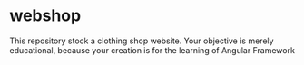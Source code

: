 # webshop
This repository stock a clothing shop website. Your objective is merely educational, because your creation is for the learning of Angular Framework
